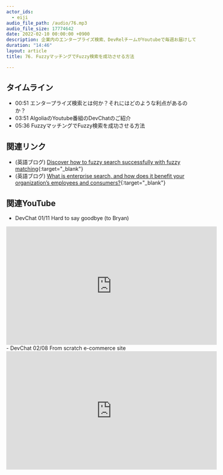 ```yaml
---
actor_ids:
  - eiji
audio_file_path: /audio/76.mp3
audio_file_size: 17774642
date: 2022-02-10 00:00:00 +0900
description: 企業内のエンタープライズ検索、DevRelチームがYoutubeで毎週お届けしているDevChat、Fuzzy検索について話しました
duration: "14:46"
layout: article
title: 76. FuzzyマッチングでFuzzy検索を成功させる方法

---
```


## タイムライン

- 00:51 エンタープライズ検索とは何か？それにはどのような利点があるのか？
- 03:51 AlgoliaのYoutube番組のDevChatのご紹介
- 05:36 FuzzyマッチングでFuzzy検索を成功させる方法

## 関連リンク

- (英語ブログ) [Discover how to fuzzy search successfully with fuzzy matching](https://www.algolia.com/blog/engineering/discover-what-fuzzy-search-is-with-fuzzy-matching/){:target="_blank"}
- (英語ブログ) [What is enterprise search, and how does it benefit your organization’s employees and consumers?](https://www.algolia.com/blog/product/what-is-enterprise-search-and-how-does-it-benefit-your-organizations-employees-and-consumers/){:target="_blank"}

## 関連YouTube
- DevChat 01/11 Hard to say goodbye (to Bryan)
<iframe width="560" height="315" src="https://www.youtube.com/embed/FkLkq9x27Wc" title="YouTube video player" frameborder="0" allow="accelerometer; autoplay; clipboard-write; encrypted-media; gyroscope; picture-in-picture" allowfullscreen></iframe>
- DevChat 02/08 From scratch e-commerce site
<iframe width="560" height="315" src="https://www.youtube.com/embed/8yPxTYw4z0k" title="YouTube video player" frameborder="0" allow="accelerometer; autoplay; clipboard-write; encrypted-media; gyroscope; picture-in-picture" allowfullscreen></iframe>